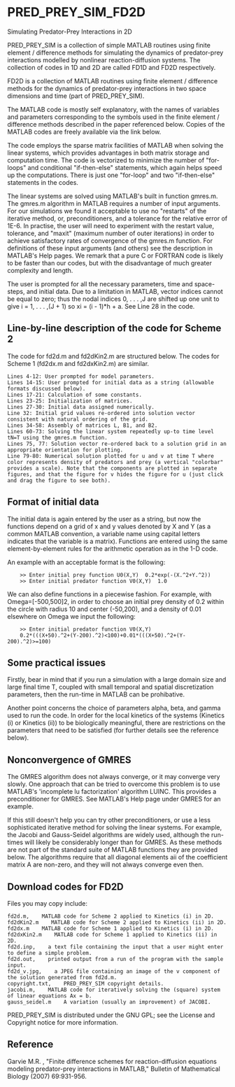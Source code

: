 # PRED_PREY_SIM_FD2D
Simulating Predator-Prey Interactions in 2D

PRED_PREY_SIM is a collection of simple MATLAB routines using finite element / difference methods for simulating the dynamics of predator-prey interactions modelled by nonlinear reaction-diffusion systems. The collection of codes in 1D and 2D are called FD1D and FD2D respectively. 

FD2D is a collection of MATLAB routines using finite element / difference methods for the dynamics of predator-prey interactions in two space dimensions and time (part of PRED_PREY_SIM).

The MATLAB code is mostly self explanatory, with the names of variables and parameters corresponding to the symbols used in the finite element / difference methods described in the paper referenced below. Copies of the MATLAB codes are freely available via the link below.

The code employs the sparse matrix facilities of MATLAB when solving the linear systems, which provides advantages in both matrix storage and computation time. The code is vectorized to minimize the number of "for-loops" and conditional "if-then-else" statements, which again helps speed up the computations. There is just one "for-loop" and two "if-then-else" statements in the codes.

The linear systems are solved using MATLAB's built in function gmres.m. The gmres.m algorithm in MATLAB requires a number of input arguments. For our simulations we found it acceptable to use no "restarts" of the iterative method, or, preconditioners, and a tolerance for the relative error of 1E-6. In practise, the user will need to experiment with the restart value, tolerance, and "maxit" (maximum number of outer iterations) in order to achieve satisfactory rates of convergence of the gmres.m function. For definitions of these input arguments (and others) see the description in MATLAB's Help pages. We remark that a pure C or FORTRAN code is likely to be faster than our codes, but with the disadvantage of much greater complexity and length.

The user is prompted for all the necessary parameters, time and space-steps, and initial data. Due to a limitation in MATLAB, vector indices cannot be equal to zero; thus the nodal indices 0, . . . ,J are shifted up one unit to give i = 1, . . . ,(J + 1) so xi = (i - 1)*h + a. See Line 28 in the code.

## Line-by-line description of the code for Scheme 2

The code for fd2d.m and fd2dKin2.m are structured below. The codes for Scheme 1 (fd2dx.m and fd2dxKin2.m) are similar.

    Lines 4-12: User prompted for model parameters.
    Lines 14-15: User prompted for initial data as a string (allowable formats discussed below).
    Lines 17-21: Calculation of some constants.
    Lines 23-25: Initialization of matrices.
    Lines 27-30: Initial data assigned numerically.
    Line 32: Initial grid values re-ordered into solution vector consistent with natural ordering of the grid.
    Lines 34-58: Assembly of matrices L, B1, and B2.
    Lines 60-73: Solving the linear system repeatedly up-to time level tN=T using the gmres.m function.
    Lines 75, 77: Solution vector re-ordered back to a solution grid in an appropriate orientation for plotting.
    Line 79-80: Numerical solution plotted for u and v at time T where color represents density of predators and prey (a vertical "colorbar" provides a scale). Note that the components are plotted in separate figures, and that the figure for v hides the figure for u (just click and drag the figure to see both).

## Format of initial data

The initial data is again entered by the user as a string, but now the functions depend on a grid of x and y values denoted by X and Y (as a common MATLAB convention, a variable name using capital letters indicates that the variable is a matrix). Functions are entered using the same element-by-element rules for the arithmetic operation as in the 1-D code.

An example with an acceptable format is the following:

        >> Enter initial prey function U0(X,Y)  0.2*exp(-(X.^2+Y.^2))
        >> Enter initial predator function V0(X,Y)  1.0
      

We can also define functions in a piecewise fashion. For example, with Omega=[-500,500]2, in order to choose an initial prey density of 0.2 within the circle with radius 10 and center (-50,200), and a density of 0.01 elsewhere on Omega we input the following:

      
        >> Enter initial predator function V0(X,Y)     
        0.2*(((X+50).^2+(Y-200).^2)<100)+0.01*(((X+50).^2+(Y-200).^2)>=100)
      

## Some practical issues

Firstly, bear in mind that if you run a simulation with a large domain size and large final time T, coupled with small temporal and spatial discretization parameters, then the run-time in MATLAB can be prohibative.

Another point concerns the choice of parameters alpha, beta, and gamma used to run the code. In order for the local kinetics of the systems (Kinetics (i) or Kinetics (ii)) to be biologically meaningful, there are restrictions on the parameters that need to be satisfied (for further details see the reference below).

## Nonconvergence of GMRES

The GMRES algorithm does not always converge, or it may converge very slowly. One approach that can be tried to overcome this problem is to use MATLAB's 'incomplete lu factorization' algorithm LUINC. This provides a preconditioner for GMRES. See MATLAB's Help page under GMRES for an example.

If this still doesn't help you can try other preconditioners, or use a less sophisticated iterative method for solving the linear systems. For example, the Jacobi and Gauss-Seidel algorithms are widely used, although the run-times will likely be considerably longer than for GMRES. As these methods are not part of the standard suite of MATLAB functions they are provided below. The algorithms require that all diagonal elements aii of the coefficient matrix A are non-zero, and they will not always converge even then.

## Download codes for FD2D

Files you may copy include:

    fd2d.m,    MATLAB code for Scheme 2 applied to Kinetics (i) in 2D.
    fd2dKin2.m    MATLAB code for Scheme 2 applied to Kinetics (ii) in 2D.
    fd2dx.m    MATLAB code for Scheme 1 applied to Kinetics (i) in 2D.
    fd2dxKin2.m    MATLAB code for Scheme 1 applied to Kinetics (ii) in 2D.
    fd2d.inp,    a text file containing the input that a user might enter to define a simple problem.
    fd2d.out,    printed output from a run of the program with the sample input.
    fd2d_v.jpg,    a JPEG file containing an image of the v component of the solution generated from fd2d.m.
    copyright.txt,    PRED_PREY_SIM copyright details.
    jacobi.m,    MATLAB code for iteratively solving the (square) system of linear equations Ax = b.
    gauss_seidel.m    A variation (usually an improvement) of JACOBI.
    
PRED_PREY_SIM is distributed under the GNU GPL; see the License and Copyright notice for more information. 

## Reference

Garvie M.R. , "Finite difference schemes for reaction-diffusion equations modeling predator-prey interactions in MATLAB," Bulletin of Mathematical Biology (2007) 69:931-956. 

